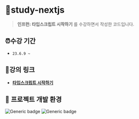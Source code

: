 # 📂study-nextjs

> **인프런: 타입스크립트 시작하기** 를 수강하면서 작성한 코드입니다.

## ⏰수강 기간

- `23.6.9 ~`

## 🔗강의 링크

- **[타입스크립트 시작하기](https://www.inflearn.com/course/%ED%83%80%EC%9E%85%EC%8A%A4%ED%81%AC%EB%A6%BD%ED%8A%B8-%EC%8B%9C%EC%9E%91%ED%95%98%EA%B8%B0)**

## 📌 프로젝트 개발 환경

![Generic badge](https://img.shields.io/badge/nodejs-v14.15.5-blue.svg) ![Generic badge](https://img.shields.io/badge/npm-v6.14.11-blue.svg)